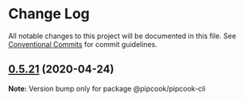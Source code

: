 # Change Log

All notable changes to this project will be documented in this file.
See [Conventional Commits](https://conventionalcommits.org) for commit guidelines.

## [0.5.21](https://github.com/alibaba/pipcook/compare/@pipcook/pipcook-cli@0.5.7...@pipcook/pipcook-cli@0.5.21) (2020-04-24)

**Note:** Version bump only for package @pipcook/pipcook-cli
